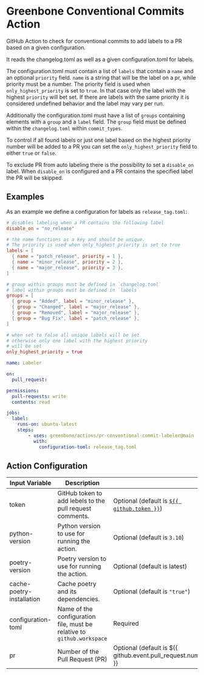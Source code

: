 # Greenbone Conventional Commits Action

GitHub Action to check for conventional commits to add labels to a PR based on a given configuration.

It reads the changelog.toml as well as a given configuration.toml for labels.

The configuration.toml must contain a list of `labels` that contain a `name` and an optional `priority` field.
`name` is a string that will be the label on a pr, while priority must be a number. The priority field is used when `only_highest_priority` is set to `true`. In that case only the label with the highest `priority` will bet set. If there are labels with the same priority it is considered undefined behavior and the label may vary per run.

Additionally the configuration.toml must have a list  of `groups` containing elements with a `group` and a `label` field. The `group` field must be defined within the `changelog.toml` within `commit_types`.

To control if all found labels or just one label based on the highest priority number will be added to a PR you can set the `only_highest_priority` field to either `true` or `false`.

To exclude PR from auto labeling there is the possibility to set a `disable_on` label. When `disable_on` is configured and a PR contains the specified label the PR will be skipped.


## Examples

As an example we define a configuration for labels as `release_tag.toml`:

```toml
# disables labeling when a PR contains the following label
disable_on = "no_release"

# the name functions as a key and should be unique.
# The priority is used when only_highest_priority is set to true
labels = [
  { name = "patch_release", priority = 1 },
  { name = "minor_release", priority = 2 },
  { name = "major_release", priority = 3 },
]

# group within groups must be defined in `changelog.toml`
# label within groups must be defined in `labels`
groups = [
  { group = "Added", label = "minor_release" },
  { group = "Changed", label = "major_release" },
  { group = "Removed", label = "major_release" },
  { group = "Bug Fix", label = "patch_release" },
]

# when set to false all unique labels will be set
# otherwise only one label with the highest priority
# will be set
only_highest_priority = true
```


```yml
name: Labeler

on:
  pull_request:

permissions:
  pull-requests: write
  contents: read

jobs:
  label:
    runs-on: ubuntu-latest
    steps:
        - uses: greenbone/actions/pr-conventional-commit-labeler@main
          with:
            configuration-toml: release_tag.toml
```


## Action Configuration

|Input Variable|Description| |
|--------------|-----------|-|
| token | GitHub token to add lebels to the pull request comments. | Optional (default is [`${{ github.token }}`](https://docs.github.com/en/actions/learn-github-actions/contexts#github-context)) |
| python-version | Python version to use for running the action. | Optional (default is `3.10`) |
| poetry-version | Poetry version to use for running the action. | Optional (default is latest) |
| cache-poetry-installation | Cache poetry and its dependencies. | Optional (default is `"true"`) |
| configuration-toml| Name of the configuration file, must be relative to `github.workspace` | Required  |
| pr | Number of the Pull Request (PR) | Optional (default is ${{ github.event.pull_request.number }} |
